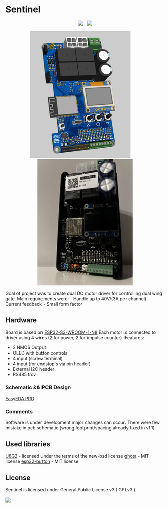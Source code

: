 # Sentinel
<p align="center">
<img src="https://img.shields.io/github/last-commit/P8sx/sentinel.svg?style=for-the-badge" />
&nbsp;
<img src="https://img.shields.io/github/license/P8sx/sentinel.svg?style=for-the-badge" />
</p>

<p align="center">
  <img alt="Light" src="img/3d.png" height="400px">
&nbsp; &nbsp; &nbsp; &nbsp;
  <img alt="Dark" src="img/pic.jpg" height="400px">
</p>
Goal of project was to create dual DC motor driver for controlling dual wing gate. Main requirements were:
- Handle up to 40V/(3A per channel)
- Current feedback
- Small form factor


## Hardware
Board is based on [ESP32-S3-WROOM-1-N8](https://www.espressif.com/sites/default/files/documentation/esp32-s3-wroom-1_wroom-1u_datasheet_en.pdf)
Each motor is connected to driver using 4 wires (2 for power, 2 for impulse counter). 
Features:
- 2 NMOS Output
- OLED with button controls
- 4 input (screw terminal)
- 4 input (for endstop's via pin header)
- External I2C header
- RS485 trcv

### Schematic && PCB Design
[EasyEDA PRO](https://oshwlab.com/phsx008/sentinel)

### Comments
Software is under development major changes can occur.
There were few mistake in pcb schematic (wrong footprint/spacing already fixed in v1.1)

## Used libraries
[U8G2](https://github.com/olikraus/u8g2) - licensed under the terms of the new-bsd license
[ghota](https://github.com/Fishwaldo/esp_ghota) - MIT license
[esp32-button](https://github.com/craftmetrics/esp32-button) - MIT license
## License
Sentinel is licensed under General Public License v3 ( GPLv3 ).
<br/>
<br/>
<img src="https://img.shields.io/github/license/P8sx/sentinel.svg?style=for-the-badge" />
</div>
